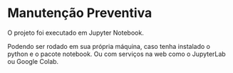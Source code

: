 # Manutenção Preventiva

O projeto foi executado em Jupyter Notebook.

Podendo ser rodado em sua própria máquina, caso tenha instalado o python e o pacote notebook. Ou com serviços na web como o JupyterLab ou Google Colab.
